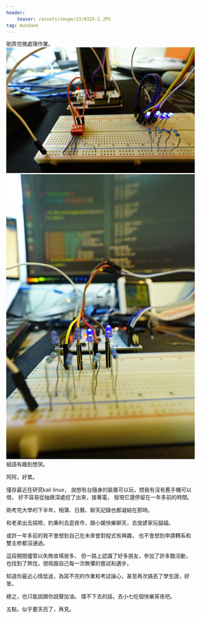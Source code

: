 ```yaml
---
header:
    teaser: /assets/image/23/0325-2.JPG
tag: mundane
---
```

剛弄完微處理作業。
![1](/assets/image/23/0325-1.JPG)  
![2](/assets/image/23/0325-2.JPG)  
組語有趣到想哭。
  
阿阿，好累。

僅存最近在研究kali linux，
說想有台隨身的裝置可以玩，問我有沒有舊手機可以借，
好不容易從抽屜深處挖了出來，接著電，
發現它還停留在一年多前的時間。
  
剛考完大學的下半年，相簿、日曆、聊天記錄也都凝結在那時。  

和老弟出去探險，約秉利去逛夜市，跟小媛快樂聊天，去俊諺家玩貓貓。

或許一年多前的我不會想到自己在未來會對程式有興趣，
也不會想到申請轉系和雙主修都沒通過。

這段期間儘管以失敗收場居多，
但一路上認識了好多朋友，參加了許多酷活動，也找到了熱忱，很佩服自己每一次無懼的嘗試和邁步。

知道你最近心情低迷，為寫不完的作業和考試操心，甚至再次搞丟了學生證，好笨。  

總之，也只能說跟你說聲加油。
撐不下去的話，去小七吃個快樂宵夜吧。
  
五點，似乎要天亮了，再見。
